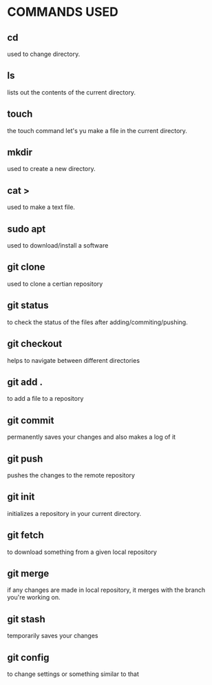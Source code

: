 # COMMANDS USED
## cd
used to change directory.
## ls
lists out the contents of the current directory.
## touch
the touch command let's yu make a file in the current directory.
## mkdir
used to create a new directory.
## cat >
used to make a text file.
## sudo apt
used to download/install a software
## git clone
used to clone a certian repository
## git status
to check the status of the files after adding/commiting/pushing.
## git checkout
helps to navigate between different directories
## git add .
to add a file to a repository
## git commit 
permanently saves your changes and also makes a log of it
## git push
pushes the changes to the remote repository
## git init
initializes a repository in your current directory.
## git fetch
to download something from a given local repository
## git merge
if any changes are made in local repository, it merges with the branch you're working on.
## git stash
temporarily saves your changes
## git config
to change settings or something similar to that
